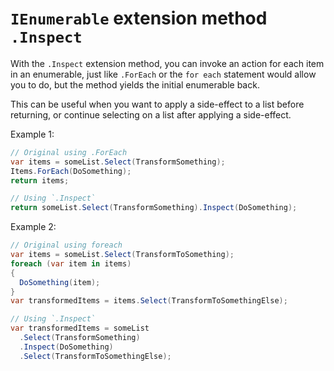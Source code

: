 # `IEnumerable` extension method `.Inspect`
With the `.Inspect` extension method, you can invoke an action for each item in an enumerable, 
just like `.ForEach` or the `for each` statement would allow you to do, but the method yields the initial enumerable back.

This can be useful when you want to apply a side-effect to a list before returning, or continue selecting on a list after applying a side-effect.

Example 1:

```csharp
// Original using .ForEach
var items = someList.Select(TransformSomething);
Items.ForEach(DoSomething);
return items;

// Using `.Inspect`
return someList.Select(TransformSomething).Inspect(DoSomething);
```

Example 2:

```csharp
// Original using foreach
var items = someList.Select(TransformToSomething);
foreach (var item in items) 
{
  DoSomething(item);
}
var transformedItems = items.Select(TransformToSomethingElse);

// Using `.Inspect`
var transformedItems = someList
  .Select(TransformSomething)
  .Inspect(DoSomething)
  .Select(TransformToSomethingElse);
```